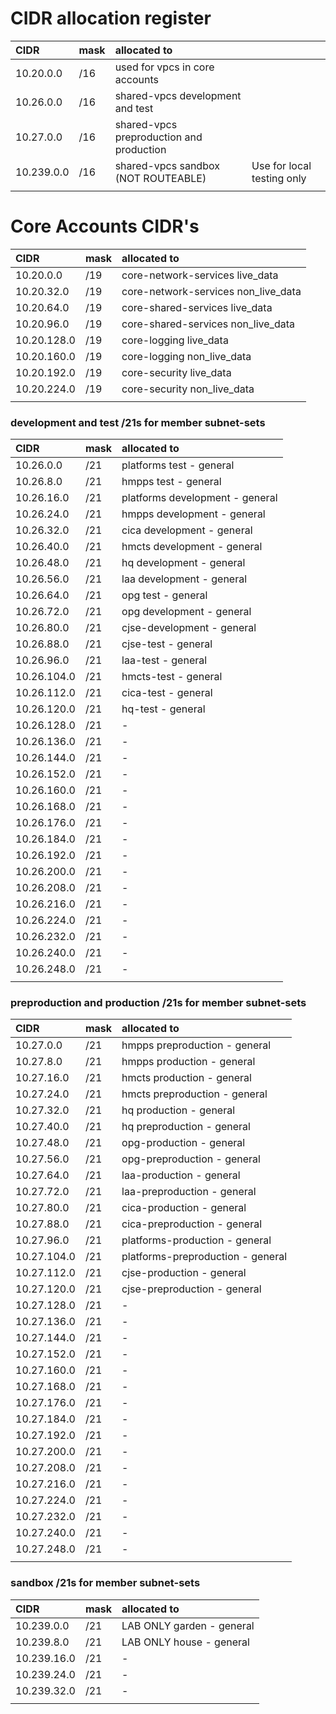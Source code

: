 # CIDR allocation register

| CIDR       | mask | allocated to                             |                            |
| :--------- | :--- | :--------------------------------------- | -------------------------- |
| 10.20.0.0  | /16  | used for vpcs in core accounts           |                            |
| 10.26.0.0  | /16  | shared-vpcs development and test         |                            |
| 10.27.0.0  | /16  | shared-vpcs preproduction and production |                            |
| 10.239.0.0 | /16  | shared-vpcs sandbox (NOT ROUTEABLE)      | Use for local testing only |
|            |      |

# Core Accounts CIDR's

| CIDR        | mask | allocated to                        |
| :---------- | :--- | :---------------------------------- |
| 10.20.0.0   | /19  | core-network-services live_data     |
| 10.20.32.0  | /19  | core-network-services non_live_data |
| 10.20.64.0  | /19  | core-shared-services live_data      |
| 10.20.96.0  | /19  | core-shared-services non_live_data  |
| 10.20.128.0 | /19  | core-logging live_data              |
| 10.20.160.0 | /19  | core-logging non_live_data          |
| 10.20.192.0 | /19  | core-security live_data             |
| 10.20.224.0 | /19  | core-security non_live_data         |
|             |      |

### development and test /21s for member subnet-sets

| CIDR        | mask | allocated to                    |
| :---------- | :--- | :------------------------------ |
| 10.26.0.0   | /21  | platforms test - general        |
| 10.26.8.0   | /21  | hmpps test - general            |
| 10.26.16.0  | /21  | platforms development - general |
| 10.26.24.0  | /21  | hmpps development - general     |
| 10.26.32.0  | /21  | cica development - general      |
| 10.26.40.0  | /21  | hmcts development - general     |
| 10.26.48.0  | /21  | hq development - general        |
| 10.26.56.0  | /21  | laa development - general       |
| 10.26.64.0  | /21  | opg test - general              |
| 10.26.72.0  | /21  | opg development - general       |
| 10.26.80.0  | /21  | cjse-development - general      |
| 10.26.88.0  | /21  | cjse-test - general             |
| 10.26.96.0  | /21  | laa-test - general              |
| 10.26.104.0 | /21  | hmcts-test - general            |
| 10.26.112.0 | /21  | cica-test - general             |
| 10.26.120.0 | /21  | hq-test - general               |
| 10.26.128.0 | /21  | -                               |
| 10.26.136.0 | /21  | -                               |
| 10.26.144.0 | /21  | -                               |
| 10.26.152.0 | /21  | -                               |
| 10.26.160.0 | /21  | -                               |
| 10.26.168.0 | /21  | -                               |
| 10.26.176.0 | /21  | -                               |
| 10.26.184.0 | /21  | -                               |
| 10.26.192.0 | /21  | -                               |
| 10.26.200.0 | /21  | -                               |
| 10.26.208.0 | /21  | -                               |
| 10.26.216.0 | /21  | -                               |
| 10.26.224.0 | /21  | -                               |
| 10.26.232.0 | /21  | -                               |
| 10.26.240.0 | /21  | -                               |
| 10.26.248.0 | /21  | -                               |
|             |      |

### preproduction and production /21s for member subnet-sets

| CIDR        | mask | allocated to                      |
| :---------- | :--- |:----------------------------------|
| 10.27.0.0   | /21  | hmpps preproduction - general     |
| 10.27.8.0   | /21  | hmpps production - general        |
| 10.27.16.0  | /21  | hmcts production - general        |
| 10.27.24.0  | /21  | hmcts preproduction - general     |
| 10.27.32.0  | /21  | hq production - general           |
| 10.27.40.0  | /21  | hq preproduction - general        |
| 10.27.48.0  | /21  | opg-production - general          |
| 10.27.56.0  | /21  | opg-preproduction - general       |
| 10.27.64.0  | /21  | laa-production - general          |
| 10.27.72.0  | /21  | laa-preproduction - general       |
| 10.27.80.0  | /21  | cica-production - general         |
| 10.27.88.0  | /21  | cica-preproduction - general      |
| 10.27.96.0  | /21  | platforms-production - general    |
| 10.27.104.0 | /21  | platforms-preproduction - general |
| 10.27.112.0 | /21  | cjse-production - general         |
| 10.27.120.0 | /21  | cjse-preproduction - general      |
| 10.27.128.0 | /21  | -                                 |
| 10.27.136.0 | /21  | -                                 |
| 10.27.144.0 | /21  | -                                 |
| 10.27.152.0 | /21  | -                                 |
| 10.27.160.0 | /21  | -                                 |
| 10.27.168.0 | /21  | -                                 |
| 10.27.176.0 | /21  | -                                 |
| 10.27.184.0 | /21  | -                                 |
| 10.27.192.0 | /21  | -                                 |
| 10.27.200.0 | /21  | -                                 |
| 10.27.208.0 | /21  | -                                 |
| 10.27.216.0 | /21  | -                                 |
| 10.27.224.0 | /21  | -                                 |
| 10.27.232.0 | /21  | -                                 |
| 10.27.240.0 | /21  | -                                 |
| 10.27.248.0 | /21  | -                                 |
|             |      |

### sandbox /21s for member subnet-sets

| CIDR        | mask | allocated to              |
| :---------- | :--- | :------------------------ |
| 10.239.0.0  | /21  | LAB ONLY garden - general |
| 10.239.8.0  | /21  | LAB ONLY house - general  |
| 10.239.16.0 | /21  | -                         |
| 10.239.24.0 | /21  | -                         |
| 10.239.32.0 | /21  | -                         |
|             |      |
